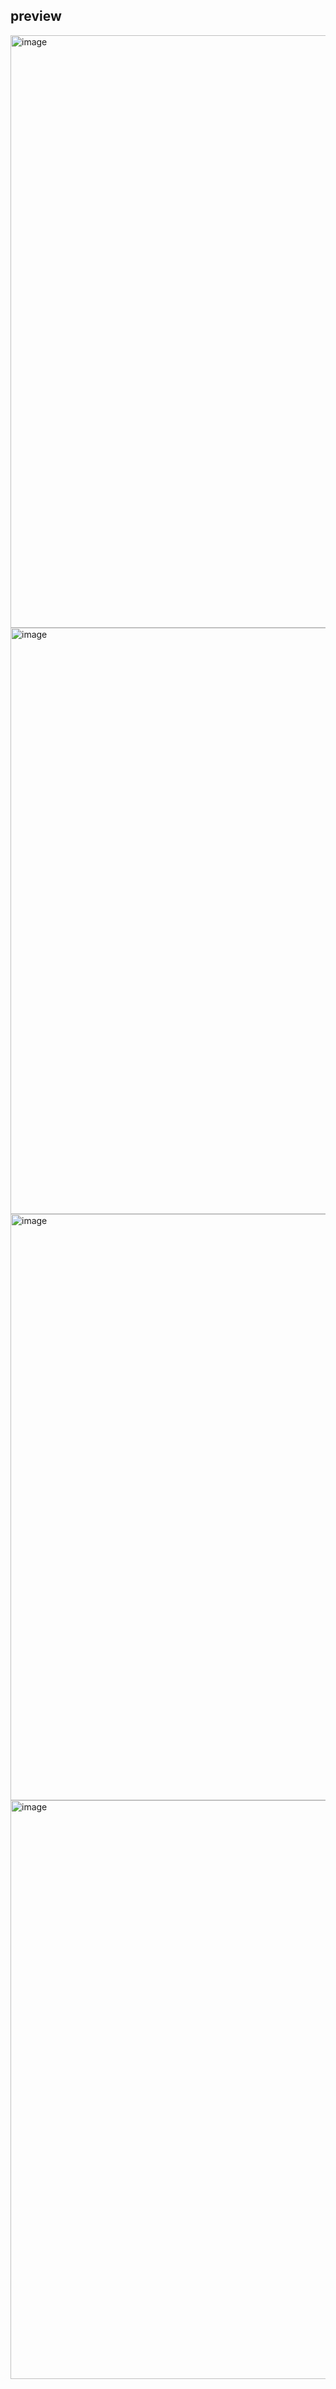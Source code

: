 ## preview
<img width="948" alt="image" src="https://github.com/Ant-honY-Richard/jobox-landing-page-clone/assets/154449848/fbe44ac4-1082-4d02-9f90-c8af994774aa">
<img width="938" alt="image" src="https://github.com/Ant-honY-Richard/jobox-landing-page-clone/assets/154449848/c2fd7cc9-a069-492b-bd69-03f146fd9208">
<img width="938" alt="image" src="https://github.com/Ant-honY-Richard/jobox-landing-page-clone/assets/154449848/3de42ce1-39f6-4a19-ada6-94a60e5b3793">
<img width="926" alt="image" src="https://github.com/Ant-honY-Richard/jobox-landing-page-clone/assets/154449848/29f5e549-d1f2-4aca-8b17-9403b0b72a0e">

